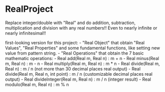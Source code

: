 # RealProject
  Replace integer/double with "Real" and do addition, subtraction, multiplication and division with any real numbers!! Even to nearly infinite or nearly infinitesimal!!

  first-looking version for this project:
    - "Real Object" that obtain "Real Values", "Real Properties" and some fundamental functions, like setting new value from pattern string.
    - "Real Operations" that obtain the 7 basic mathematic operations:
      - Real add(Real m, Real n)               : m + n
      - Real minus(Real m, Real n)             : m - n
      - Real multiply(Real m, Real n)          : m * n
      - Real divide(Real m, Real n)            : m / n (not more than 30 decimal places real output)
      - Real divide(Real m, Real n, int point) : m / n (customizable decimal places real output)
      - Real divideInteger(Real m, Real n)     : m / n (integer result)
      - Real modulo(Real m, Real n)            : m % n

